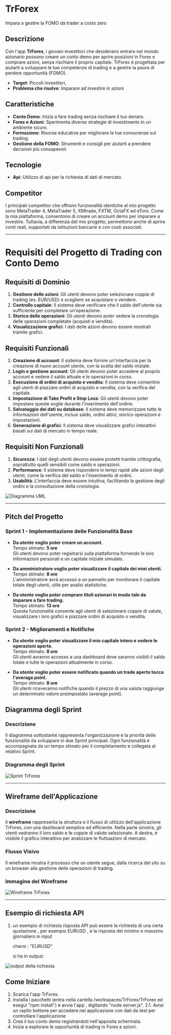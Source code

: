 # TrForex

Impara a gestire la FOMO da trader a costo zero


## Descrizione

Con l'app **TrForex**, i giovani investitori che desiderano entrare nel mondo azionario possono creare un conto demo per aprire posizioni in Forex e comprare azioni, senza rischiare il proprio capitale. TrForex è progettata per aiutarti a sviluppare le tue competenze di trading e a gestire la paura di perdere opportunità (FOMO).
- **Target**: Piccoli investitori,
- **Problema che risolve**: Imparare ad investire in azioni

## Caratteristiche

- **Conto Demo**: Inizia a fare trading senza rischiare il tuo denaro.
- **Forex e Azioni**: Sperimenta diverse strategie di investimento in un ambiente sicuro.
- **Formazione**: Risorse educative per migliorare le tue conoscenze sul trading.
- **Gestione della FOMO**: Strumenti e consigli per aiutarti a prendere decisioni più consapevoli.

## Tecnologie
- **Api**: Utilizzo di api per la richiesta di dati di mercato.


## Competitor 

I principali competitor che offrono funzionalità identiche al mio progetto sono MetaTrader 4, MetaTrader 5, XMtrade, FXTM, OctaFX ed eToro. 
Come la mia piattaforma, consentono di creare un account demo per imparare a investire. Tuttavia, a differenza del mio progetto, 
permettono anche di aprire conti reali, supportati da istituzioni bancarie e con costi associati.

---

# Requisiti del Progetto di Trading con Conto Demo

## Requisiti di Dominio
1. **Gestione delle azioni**: Gli utenti devono poter selezionare coppie di trading (es. EUR/USD) e scegliere se acquistare o vendere.
2. **Controllo capitale**: Il sistema deve verificare che il saldo dell'utente sia sufficiente per completare un'operazione.
3. **Storico delle operazioni**: Gli utenti devono poter vedere la cronologia delle operazioni completate (acquisti e vendite).
4. **Visualizzazione grafici**: I dati delle azioni devono essere mostrati tramite grafici.

## Requisiti Funzionali
1. **Creazione di account**: Il sistema deve fornire un'interfaccia per la creazione di nuovi account utente, con la scelta del saldo iniziale.
2. **Login e gestione account**: Gli utenti devono poter accedere al proprio account e vedere il saldo attuale e le operazioni in corso.
3. **Esecuzione di ordini di acquisto e vendita**: Il sistema deve consentire agli utenti di piazzare ordini di acquisto e vendita, con la verifica del capitale.
4. **Impostazione di Take Profit e Stop Loss**: Gli utenti devono poter impostare queste soglie durante l'inserimento dell'ordine.
5. **Salvataggio dei dati su database**: Il sistema deve memorizzare tutte le informazioni dell'utente, inclusi saldo, ordini attivi, storico operazioni e impostazioni.
6. **Generazione di grafici**: Il sistema deve visualizzare grafici interattivi basati sui dati di mercato in tempo reale.


## Requisiti Non Funzionali
1. **Sicurezza**: I dati degli utenti devono essere protetti tramite crittografia, soprattutto quelli sensibili come saldo e operazioni.
2. **Performance**: Il sistema deve rispondere in tempi rapidi alle azioni degli utenti, come la verifica del saldo e l'inserimento di ordini.
3. **Usabilità**: L'interfaccia deve essere intuitiva, facilitando la gestione degli ordini e la consultazione della cronologia.

![Diagramma UML](img/uml.png)

---

## Pitch del Progetto

### Sprint 1 - Implementazione delle Funzionalità Base

- **Da utente voglio poter creare un account.**  
  Tempo stimato: **5 ore**  
  Gli utenti devono poter registrarsi sulla piattaforma fornendo le loro informazioni personali e un capitale iniziale simulato.

- **Da amministratore voglio poter visualizzare il capitale dei miei utenti.**  
  Tempo stimato: **8 ore**  
  L'amministratore avrà accesso a un pannello per monitorare il capitale totale degli utenti, utile per analisi statistiche.

- **Da utente voglio poter comprare titoli azionari in modo tale da imparare a fare trading.**  
  Tempo stimato: **13 ore**  
  Questa funzionalità consente agli utenti di selezionare coppie di valute, visualizzare i loro grafici e piazzare ordini di acquisto o vendita.

### Sprint 2 - Miglioramenti e Notifiche

- **Da utente voglio poter visualizzare il mio capitale intero e vedere le operazioni aperte.**  
  Tempo stimato: **8 ore**  
  Gli utenti avranno accesso a una dashboard dove saranno visibili il saldo totale e tutte le operazioni attualmente in corso.

- **Da utente voglio poter essere notificato quando un trade aperto tocca l'average point.**  
  Tempo stimato: **8 ore**  
  Gli utenti riceveranno notifiche quando il prezzo di una valuta raggiunge un determinato valore preimpostato (average point).


## Diagramma degli Sprint

### Descrizione
Il diagramma sottostante rappresenta l'organizzazione e la priorità delle funzionalità da sviluppare in due Sprint principali. Ogni funzionalità è accompagnata da un tempo stimato per il completamento e collegata al relativo Sprint.

### Diagramma degli Sprint
![Sprint TrForex](img/sprint1-2.png)

---

## Wireframe dell'Applicazione

### Descrizione
Il **wireframe** rappresenta la struttura e il flusso di utilizzo dell'applicazione TrForex, con una dashboard semplice ed efficiente. Nella parte sinistra, gli utenti vedranno il loro saldo e le coppie di valute selezionate. A destra, è visibile il grafico interattivo per analizzare le fluttuazioni di mercato.

### Flusso Visivo
Il wireframe mostra il processo che un utente segue, dalla ricerca del sito su un browser alla gestione delle operazioni di trading.

### Immagine del Wireframe
![Wireframe TrForex](img/DesingAppImage.jpg)

---

## Esempio di richiesta API

1. un esempio di richiesta risposta API può essere la richiesta di una certa quotazione , per esempio EURUSD , e la risposta del minimo e massimo giornaliero
   in input

  	charm : "EURUSD"

   si ha in output: 

 ![output della richiesta](img/ReadmeImage1.png)

## Come Iniziare

1. Scarica l'app TrForex.
2. Installa i pacchetti (entra nella cartella /workspaces/TrForex/TrForex ed esegui "npm install") e avvia l'app , digitando "node server.js".
2.1. Avrai un rapito bottone per accedere nel applicazione con dati da test per controllare l'applicazione 
3. Crea il tuo conto demo registrandoti nell'apposita schermata.
4. Inizia a esplorare le opportunità di trading in Forex e azioni.


